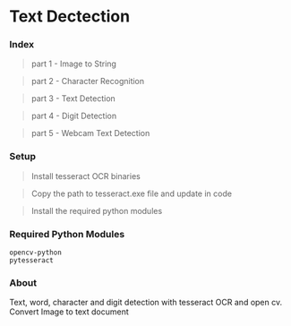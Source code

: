# Text Dectection

### Index
>part 1 - Image to String

>part 2 - Character Recognition

>part 3 - Text Detection

>part 4 - Digit Detection

>part 5 - Webcam Text Detection 

### Setup
> Install tesseract OCR binaries

> Copy the path to tesseract.exe file and update in code

> Install the required python modules

### Required Python Modules
```
opencv-python
pytesseract

```

### About
Text, word, character and digit detection with tesseract OCR and open cv. Convert Image to text document


